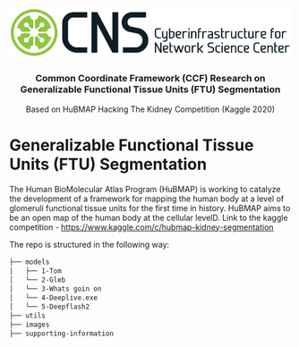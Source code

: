 <!-- PROJECT LOGO -->
<br />
<p align="center">
  <a href="https://github.com/cns-iu/ccf-research-kaggle-2020">
    <img src="Images/cns-logo-1.png" alt="Logo">
  </a>

  <h3 align="center">Common Coordinate Framework (CCF) Research on Generalizable Functional Tissue Units (FTU) Segmentation</h3>

  <p align="center">
    Based on HuBMAP Hacking The Kidney Competition (Kaggle 2020)
    <br />
  </p>
</p>

# Generalizable Functional Tissue Units (FTU) Segmentation
The Human BioMolecular Atlas Program (HuBMAP) is working to catalyze the development of a framework for mapping the human body at a level of glomeruli functional tissue units for the first time in history. HuBMAP aims to be an open map of the human body at the cellular levelD.  Link to the kaggle competition - https://www.kaggle.com/c/hubmap-kidney-segmentation

The repo is structured in the following way:
```
├── models
│   ├── 1-Tom
│   └── 2-Gleb
│   └── 3-Whats goin on
│   └── 4-Deeplive.exe
│   └── 5-Deepflash2
├── utils
├── images
├── supporting-information
```
